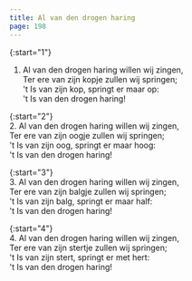 ```yaml
---
title: Al van den drogen haring
page: 198
---  
```



{:start="1"}  
1. Al van den drogen haring willen wij zingen,  
Ter ere van zijn kopje zullen wij springen;  
't Is van zijn kop, springt er maar op:  
't Is van den drogen haring!  


{:start="2"}  
2. Al van den drogen haring willen wij zingen,  
Ter ere van zijn oogje zullen wij springen;  
't Is van zijn oog, springt er maar hoog:  
't Is van den drogen haring!  


{:start="3"}  
3. Al van den drogen haring willen wij zingen,  
Ter ere van zijn balgje zullen wij springen;  
't Is van zijn balg, springt er maar half:  
't Is van den drogen haring!  


{:start="4"}  
4. Al van den drogen haring willen wij zingen,  
Ter ere van zijn stertje zullen wij springen;  
't Is van zijn stert, springt er met hert:  
't Is van den drogen haring!  